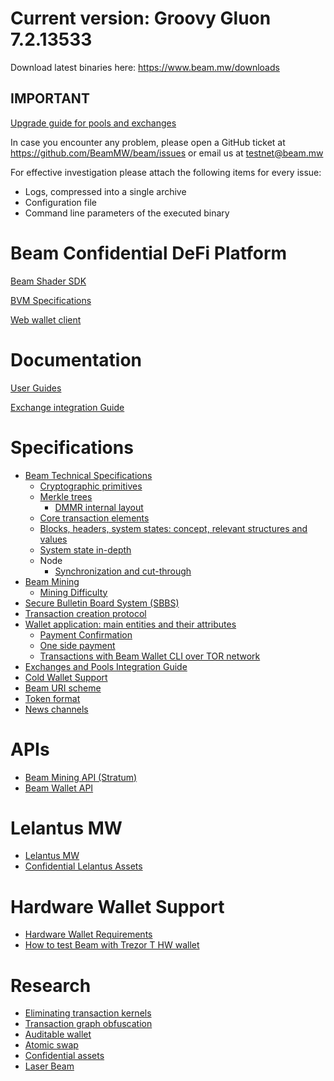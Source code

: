 
# Current version: Groovy Gluon 7.2.13533

Download latest binaries here: https://www.beam.mw/downloads

## IMPORTANT
[Upgrade guide for pools and exchanges](https://github.com/BeamMW/beam/wiki/Beam-Fierce-Fermion-6.0-Upgrade-Guide-for-pools-and-exchanges)


In case you encounter any problem, please open a GitHub ticket at https://github.com/BeamMW/beam/issues or email us at testnet@beam.mw

For effective investigation please attach the following items for every issue:
* Logs, compressed into a single archive
* Configuration file
* Command line parameters of the executed binary

# Beam Confidential DeFi Platform 

[Beam Shader SDK](https://github.com/BeamMW/shader-sdk)

[BVM Specifications](https://github.com/BeamMW/shader-sdk/wiki/BVM-functions-for-shaders)

[Web wallet client](https://github.com/BeamMW/beam/wiki/WASM-wallet-client)

# Documentation

[User Guides](https://documentation.beam.mw)

[Exchange integration Guide](https://github.com/BeamMW/beam/wiki/Exchange-Pool-integration-guide)

# Specifications

* [Beam Technical Specifications](https://github.com/beam-mw/beam/wiki/Beam-Technical-Specifications)
  * [Cryptographic primitives](https://github.com/BeamMW/beam/wiki/Cryptographic-primitives)
  * [Merkle trees](https://github.com/BeamMW/beam/wiki/Merkle-trees)
    * [DMMR internal layout](https://github.com/BeamMW/beam/wiki/DMMR-internal-layout)
  * [Core transaction elements](https://github.com/BeamMW/beam/wiki/Core-transaction-elements)
  * [Blocks, headers, system states: concept, relevant structures and values](https://github.com/BeamMW/beam/wiki/Blocks,-headers,-system-states.-Concept,-relevant-structures-and-values)
  * [System state in-depth](https://github.com/BeamMW/beam/wiki/System-state-in-depth)
  * Node
    * [Synchronization and cut-through](https://github.com/BeamMW/beam/wiki/UTXO-set,-horizons-and-cut-through)
* [Beam Mining](https://github.com/BeamMW/beam/wiki/BEAM-Mining)
  * [Mining Difficulty](https://github.com/BeamMW/beam/wiki/Mining-Difficulty)
* [Secure Bulletin Board System (SBBS)](https://github.com/BeamMW/beam/wiki/Secure-bulletin-board-system-(SBBS))
* [Transaction creation protocol](https://github.com/BeamMW/beam/wiki/Transaction-creation-protocol)
* [Wallet application: main entities and their attributes](https://github.com/BeamMW/beam/wiki/Main-wallet-entities-and-their-attributes)
   * [Payment Confirmation](https://github.com/BeamMW/beam/wiki/Payment-confirmation-(proof))
   * [One side payment](https://github.com/BeamMW/beam/wiki/One-side-payments)
   * [Transactions with Beam Wallet CLI over TOR network](https://github.com/BeamMW/beam/wiki/Transactions-with-Beam-Wallet-CLI-over-TOR-network)
*  [Exchanges and Pools Integration Guide](https://github.com/BeamMW/beam/wiki/Exchange-Pool-integration-guide)
* [Cold Wallet Support](https://github.com/BeamMW/beam/wiki/Cold-wallet-implementation)
* [Beam URI scheme](https://github.com/BeamMW/beam/wiki/Beam-URI-scheme)
* [Token format](https://github.com/BeamMW/beam/wiki/Atomic-swap-token)
* [News channels](https://github.com/BeamMW/beam/wiki/Beam-news-channels)


# APIs

* [Beam Mining API (Stratum)](https://github.com/BeamMW/beam/wiki/Beam-mining-protocol-API-(Stratum))
* [Beam Wallet API](https://github.com/BeamMW/beam/wiki/Beam-wallet-protocol-API)

# Lelantus MW

* [Lelantus MW](https://github.com/BeamMW/beam/wiki/Lelantus-MW)
* [Confidential Lelantus Assets](https://github.com/BeamMW/beam/wiki/MW-CLA)

# Hardware Wallet Support

* [Hardware Wallet Requirements](https://github.com/BeamMW/beam/wiki/HW-wallet-requirements)
* [How to test Beam with Trezor T HW wallet](https://github.com/BeamMW/beam/wiki/How-to-test-Beam-with-Trezor-wallet)

# Research

* [Eliminating transaction kernels](https://github.com/beam-mw/beam/wiki/Thoughts-about-eliminating-transaction-kernels)
* [Transaction graph obfuscation](https://github.com/beam-mw/beam/wiki/Transaction-graph-obfuscation)
* [Auditable wallet](https://github.com/beam-mw/beam/wiki/Wallet-audit)
* [Atomic swap](https://github.com/beam-mw/beam/wiki/Atomic-swap)
* [Confidential assets](https://github.com/beam-mw/beam/wiki/Confidential-assets)
* [Laser Beam](https://github.com/BeamMW/beam/wiki/Lightning-Network)

